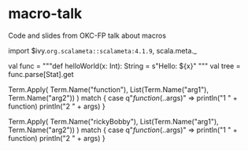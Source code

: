 # macro-talk
Code and slides from OKC-FP talk about macros

import $ivy.`org.scalameta::scalameta:4.1.9`, scala.meta._

val func = """def helloWorld(x: Int): String = s"Hello: ${x}" """
val tree = func.parse[Stat].get

Term.Apply(
  Term.Name("function"),
  List(Term.Name("arg1"), Term.Name("arg2"))
) match {
  case q"$function(..$args)" =>
    println("1 " + function)
    println("2 " + args)
}

Term.Apply(
  Term.Name("rickyBobby"),
  List(Term.Name("arg1"), Term.Name("arg2"))
) match {
  case q"$function(..$args)" =>
    println("1 " + function)
    println("2 " + args)
}
